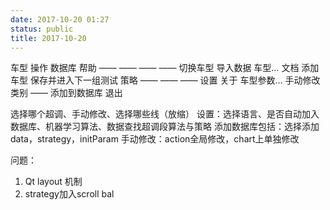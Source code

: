 ```yaml
---
date: 2017-10-20 01:27
status: public
title: 2017-10-20
---
```


车型          操作                      数据库             帮助
——          ——                      ——               ——
切换车型      导入数据                  车型…             文档
添加车型      保存并进入下一组测试      策略               ——
——          ——                      设置               关于
车型参数…    手动修改类别
——          添加到数据库
退出

选择哪个超调、手动修改、选择哪些线（放缩）
设置：选择语言、是否自动加入数据库、机器学习算法、数据查找超调段算法与策略
添加数据库包括：选择添加 data，strategy，initParam
手动修改：action全局修改，chart上单独修改

问题：
1. Qt layout 机制
2. strategy加入scroll bal